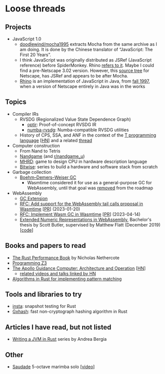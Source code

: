 # Loose threads

## Projects

- JavaScript 1.0
  - [doodlewind/mocha1995](https://github.com/doodlewind/mocha1995) extracts
    Mocha from the same archive as I am doing. It is done by the Chinese
    translator of “JavaScript: The First 20 Years”.
  - I think JavaScript was originally distributed as JSRef (JavaScript
    reference) before SpiderMonkey. Rhino [refers to it](https://web.mit.edu/javascript/arch/i386_rh9/build/README.html).
    Maybe I could find a pre-Netscape 3.02 version. However, this [source tree](https://github.com/zii/netscape/tree/master/js/ref)
    for Netscape, has JSRef and appears to be after Mocha.
  - [Rhino](https://web.mit.edu/javascript/doc/rhino/index.html) is an
    implementation of JavaScript in Java, from [fall 1997](https://web.mit.edu/javascript/doc/rhino/history.html),
    when a version of Netscape entirely in Java was in the works

## Topics

- Compiler IRs
  - RVSDG (Regionalized Value State Dependence Graph)
    - [optir](https://github.com/jameysharp/optir): Proof-of-concept RVSDG IR
    - [numba-rvsdg](https://github.com/numba/numba-rvsdg): Numba-compatible
      RVSDG utilities
  - History of CPS, SSA, and ANF in the context of the [T programming language](https://paulgraham.com/thist.html)
    [[HN](https://news.ycombinator.com/item?id=36732335)] and a related [thread](https://langdev.stackexchange.com/questions/2079/what-are-the-disadvantages-of-using-cps-form)
- Computer construction
  - From Nand to Tetris
  - [Nandgame](https://nandgame.com/) (and [r/nandgame_u](https://www.reddit.com/r/nandgame_u))
  - [MHRD](https://steamcommunity.com/app/576030): game to design CPU in
    hardware description language
  - [Bitwise](https://github.com/pervognsen/bitwise): series to build a hardware
    and software stack from scratch
- Garbage collection
  - [Boehm–Demers–Weiser GC](https://www.hboehm.info/gc/)
    - Wasmtime considered it for use as a general-purpose GC for WebAssembly,
      until that goal was [removed](https://github.com/bytecodealliance/rfcs/commit/b678bf4796851e19ebc41c88c90f76cd0ecd9fb1)
      from the roadmap
- WebAssembly
  - [GC Extension](https://github.com/WebAssembly/gc/blob/main/proposals/gc/Overview.md)
  - [RFC: Add support for the WebAssembly tail calls proposal in Wasmtime](https://github.com/bytecodealliance/rfcs/blob/main/accepted/tail-calls.md)
    [[PR](https://github.com/bytecodealliance/rfcs/pull/29)] (2023-01-20)
  - [RFC: Implement Wasm GC in Wasmtime](https://github.com/bytecodealliance/rfcs/blob/main/accepted/wasm-gc.md)
    [[PR](https://github.com/bytecodealliance/rfcs/pull/31)] (2023-04-14)
  - [Extended Numeric Representations in WebAssembly](https://www-old.cs.utah.edu/docs/techreports/2019/pdf/UUCS-19-009.pdf),
    Bachelor's thesis by Scott Butler, supervised by Matthew Flatt
    (December 2019) [[code](https://github.com/ScottButler87/ExtendedNumerics)]

## Books and papers to read

- [The Rust Performance Book](https://nnethercote.github.io/perf-book/)
  by Nicholas Nethercote
- [Programming Z3](https://theory.stanford.edu/~nikolaj/programmingz3.html)
- [The Apollo Guidance Computer: Architecture and Operation](http://www.apolloguidancecomputer.com/)
  [[HN](https://news.ycombinator.com/item?id=38245884)]
  - [related videos and talks linked by HN](https://news.ycombinator.com/item?id=38244927)
- [Algorithms in Rust for implementing pattern matching](https://github.com/yorickpeterse/pattern-matching-in-rust)

## Tools and libraries to try

- [insta](https://github.com/mitsuhiko/insta): snapshot testing for Rust
- [Gxhash](https://github.com/ogxd/gxhash): fast non-cryptograph hashing
  algorithm in Rust

## Articles I have read, but not listed

- [Writing a JVM in Rust](https://andreabergia.com/blog/2023/07/i-have-written-a-jvm-in-rust/)
  series by Andrea Bergia

## Other

- [Saudade](https://www.joeyengmusic.com/shop/p/saudade-for-solo-marimba-5-oct)
  5-octave marimba solo
  [[video](https://www.youtube.com/watch?v=1AJPM_rIvMQ)]
